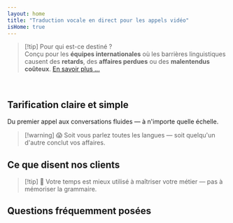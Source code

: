 ```yaml
---
layout: home
title: "Traduction vocale en direct pour les appels vidéo"
isHome: true
---
```


<!-- title: "Appels vidéo alimentés par l'interprétation simultanée" -->
<!-- text="Parlez votre langue maternelle. Entendez tout le monde — comme s'ils la parlaient aussi." -->

<HeroSection
  title="Rencontrez-vous dans **N'importe Quelle** Langue"
  text="Traduction vocale en direct dans les appels vidéo — **aucun** délai, **aucune** affaire perdue, **aucune** barrière linguistique.">

  <!-- <AuthButton text="Entendez la différence" buttonClass="brand"/> -->
  <AuthButton text="Essayez dans votre langue" buttonClass="brand"/>
</HeroSection>

<span id="1"></span>
<FeatureBlock :card="{
  title: 'Traduction ≠ Compréhension. Voici ce qui suit.',
  details: 'Peu importe la langue, **votre voix est entendue — et comprise** — comme si vous partagiez la même langue.',
    items: [
      '⚡︎ Naturellement, en [temps réel](./product/overview/how-it-works), et sans sous-titres ni décalage.',
      '✧ L\'interprétation alimentée par l\'IA capture le ton, l\'intention et la terminologie spécifique au secteur.',
    ],
  link: './product/overview/what-is-intermind',
  src: {
    light: '/media-kit/animals-cartoon-3-2.png',
    dark: '/media-kit/animals-cartoon-3-2.png',
  },
  inversion: false
}" />

<span id="2"></span>
<FeatureBlock :card="{
    title: 'L\'Esprit au Cœur de Vos Réunions',
    details: 'InterMind transforme chaque appel multilingue en connaissances claires et consultables.',
    items: [
      '🔍 **Demandez n\'importe quoi** — l\'IA trouve des réponses **dans toutes vos réunions**.',
      '✧ Extrait automatiquement les tâches, les responsables et les échéances.',
      '✧ Résume les points clés dans n\'importe quelle langue — instantanément.',
    ],
    link: './product/overview/how-it-works#🧩-deep-memory-deep-understanding',
    src: {
      light: '/2l.png',
      dark: '/2d.png',
    },
    inversion: true
  }" />

<span id="3"></span>
<FeatureBlock :card="{
    title: 'Conçu pour les Réunions Sérieuses — Pas Seulement pour Parler',
    details: 'InterMind est une **plateforme de réunion vidéo de qualité professionnelle**, pas un simple complément ou plugin léger.',
    items: [
      '✧ Résolution 1080p, suppression intelligente du bruit, planification, modération, partage d\'écran, enregistrement, sous-titrage, chat des participants et intégration du calendrier — tout intégré, prêt à l\'emploi.',
    ],
    link: './product/overview/video-meeting-platform',
    src: {
      light: '/3l.mp4',
      dark: '/3d.mp4',
    },
    inversion: false
  }" />

<span id="4"></span>
<FeatureBlock
  :card="{
    title: 'Confidentialité Là Où Cela Compte',
    details:
      'InterMind est conçu pour les conversations critiques en matière de confiance — où la confidentialité et le contrôle comptent le plus.',
    items: [
      '⚡︎ [Zones de Confidentialité](./product/overview/privacy-architecture) — UE, États-Unis, Asie du Sud-Est',
      '✧ **Aucune formation de données**. Aucun accès tiers.'
    ],
    link: './product/overview/privacy-architecture',
    src: {
      light: '/4l.png',
      dark: '/4d.png',
    },
    inversion: true
  }"
/>

> [!tip] Pour qui est-ce destiné ?  
> Conçu pour les **équipes internationales** où les barrières linguistiques causent des **retards**, des **affaires perdues** ou des **malentendus coûteux**. [En savoir plus ...](./product/overview/markets)

<br>

<span id="Pricing"></span>

## Tarification claire et simple

Du premier appel aux conversations fluides — à n'importe quelle échelle.

<PricingPlans :plans="[
  {
    title: '**Basic** &nbsp 1 utilisateur',
    price: '**Gratuit**',
    details: 'aucune carte de crédit requise',
    items: [
      '**25** réunions',
      '**100** participants en visioconférence [💬](#3)',
      '**30** Go de stockage partagé par utilisateur',
      'Recherche dans toutes vos réunions [💬](#2)',
      'Interprétation simultanée [💬](#1)',
    ],
  },
  {
    title: '**Pro**  &nbsp 1-99 utilisateurs',
    price: '**20 $** /mois/utilisateur, facturé annuellement',
    details: 'ou 25 $ facturé mensuellement',
    items: [
      '**illimitées** réunions',
      '**150** participants en visioconférence [💬](#3)',
      '**2** To de stockage partagé par utilisateur',
      'Recherche dans toutes vos réunions [💬](#2)',
      'Interprétation simultanée [💬](#1)',
    ],
  },
  {
    title: '**Business** &nbsp 100+ utilisateurs',
    price: '**Tarification personnalisée**',
    details: 'Conçu pour la confidentialité',
    items: [
      '**illimitées** réunions',
      '**500** participants en visioconférence [💬](#3)',
      '**5** To de stockage partagé par utilisateur',
      'Recherche dans toutes vos réunions [💬](#2)',
      'Interprétation simultanée [💬](#1)',
      '**Zones de confidentialité** [💬](#4)',
    ],
  }
]">
<AuthButton text="Essayer gratuitement" buttonClass="alt"/>
<AuthButton text="Acheter maintenant" buttonClass="brand"/>
<ContactFormModalNav buttonText="Parler à notre équipe" buttonClass="alt"/>
</PricingPlans>

> [!warning] 😱 Soit vous parlez toutes les langues — soit quelqu'un d'autre conclut vos affaires.

<span id="Testimonials"></span>

## Ce que disent nos clients

<AutoScrollTestimonials testimonialsUrl="/testimonials.json"/>

> [!tip] 🥇 Votre temps est mieux utilisé à maîtriser votre métier — pas à mémoriser la grammaire.

<span id="FAQ"></span>

## Questions fréquemment posées

<AccordionGroup :items="
[
  {
    q: 'Quelles langues InterMind prend-il en charge pour l\'interprétation ?',
    a: 'InterMind prend en charge **l\'interprétation en temps réel** dans les 19 langues suivantes :<br><br>- العربية (ar) – Arabe<br>- Čeština (cs) – Tchèque<br>- Deutsch (de) – Allemand<br>- English (en) – Anglais<br>- Español (es) – Espagnol<br>- Français (fr) – Français<br>- हिन्दी (hi) – Hindi<br>- Magyar (hu) – Hongrois<br>- Italiano (it) – Italien<br>- 日本語 (ja) – Japonais<br>- 한국어 (ko) – Coréen<br>- Nederlands (nl) – Néerlandais<br>- Polski (pl) – Polonais<br>- Português (pt) – Portugais<br>- Русский (ru) – Russe<br>- Türkçe (tr) – Turc<br>- 中文 (zh) – Chinois<br>- עברית (he) – Hébreu<br>- ไทย (th) – Thaï<br><br>Nous élargissons continuellement cette liste — de nouvelles langues sont ajoutées à chaque version majeure.'
  },
  {
    q: 'Qu\'est-ce qu\'un utilisateur sous licence et qu\'est-ce qu\'un participant ?',
    a: 'Un *utilisateur sous licence* possède une licence de réunion gratuite ou payante et peut programmer des réunions dans les limites de son plan. Les *participants* sont des invités — ils **n\'ont pas besoin de compte ou de licence** pour rejoindre et peuvent se connecter depuis n\'importe quel appareil **gratuitement**.'
  },
  {
    q: 'Combien de personnes peuvent utiliser une licence InterMind ?',
    a: 'Chaque *utilisateur sous licence* peut organiser **des réunions illimitées**. Si plusieurs membres de l\'équipe doivent organiser des réunions simultanément, chacun aura besoin de sa propre licence.'
  },
  {
    q: 'Quelle est la durée maximale d\'une réunion ?',
    a: 'Les réunions peuvent durer jusqu\'à **24 heures** sur tous les plans.'
  },
  {
    q: 'Y a-t-il une limite sur le nombre de réunions que je peux organiser ?',
    a: 'Le plan *Gratuit de base* inclut **25 réunions gratuites**. Les plans *Pro* et *Business* offrent des réunions illimitées avec plus de participants et de contrôle.'
  },
  {
    q: 'Comment InterMind assure-t-il la confidentialité et la sécurité des données ?',
    a: 'InterMind est **privé par conception**. Toutes les données sont traitées et stockées dans votre **Zone de confidentialité** sélectionnée — _UE_, _États-Unis_, ou _Asie_. Nous nous conformons au [**RGPD**](https://gdpr.eu), au [**CCPA**](https://oag.ca.gov/privacy/ccpa), et à l\'UAE PDPL, et **n\'utilisons jamais votre contenu** pour l\'entraînement ou l\'accès de tiers. Le contrôle avancé de la **Zone de confidentialité** est disponible sur le plan **Business**.'
  },
  {
    q: 'Puis-je essayer InterMind avant d\'acheter un plan ?',
    a: 'Absolument. Le plan *Gratuit de base* vous donne un accès complet aux fonctionnalités principales avec **25 réunions gratuites** — incluant **l\'interprétation simultanée** et **la recherche de réunions**. Aucune carte de crédit requise. Mise à niveau à tout moment.'
  },
  {
    q: 'Que faire si j\'ai besoin d\'aide ou de support ?',
    a: 'Le support est disponible via notre [centre d\'aide](/resources/help). Les utilisateurs *Business* bénéficient d\'un **support prioritaire** avec un contact dédié.'
  },
  {
    q: 'Comment gérer mon abonnement (mise à niveau, rétrogradation ou annulation) ?',
    a: 'Vous pouvez changer votre plan à tout moment via vos **paramètres de compte**. Les changements prennent effet **immédiatement**. Pour les annulations, les *plans mensuels* s\'annulent à la fin du cycle de facturation. Les *plans annuels* peuvent être annulés pour un **remboursement au prorata**.'
  },
  {
    q: 'Quelles langues InterMind prend-il en charge pour l\'interprétation ?',
    a: 'Nous prenons en charge **plus de 100 langues** avec interprétation en temps réel. La liste continue de s\'agrandir — consultez notre site web pour les mises à jour.'
  },
  {
    q: 'Puis-je utiliser InterMind pour des webinaires ou de grands événements ?',
    a: 'Oui. Les plans *Pro* et *Business* sont idéaux pour **les grandes réunions et webinaires** — avec support jusqu\'à **500 participants** sur *Business*.'
  },
]
"/>

<HomeFooter :columns="[
  {
    title: 'PRODUIT',
    links: [
      { text: 'Aperçu', link: './product/overview/what-is-intermind' },
      { text: 'Commencer', link: './product/guide/getting-started' },
      { text: 'Témoignages', link: '#testimonials' },
      { text: 'Tarification', link: '#Pricing' },
    ]
  },
  {
    title: 'SUPPORT',
    links: [
      { text: 'Obtenir de l\'aide', link: './resources/help' },
      { text: 'FAQ', link: '#FAQ' },
      { text: 'État du service', link: 'https://status.mind.com/' },
      { text: 'Politique de confidentialité', link: './resources/company/Privacy-Policy' },
      { text: 'Guide juridique IA', link: './resources/company/Legal-Regulations-for-AI-Services' },
      // { text: 'Privacy Settings', link: '#' },
    ]
  },
  {
    title: 'RESSOURCES',
    links: [
      // { text: 'Blog', link: './blog' },
      { text: 'Ressources de marque', link: './resources/media-kit' },
      { text: 'Documentation API IA / LLM', link: 'https://mind.com/llms-full.txt' },
    ]
  },
  {
    title: 'ENTREPRISE',
    links: [
      { text: 'À propos', link: './resources/company/about' },
      // { text: 'Team', link: './resources/company/team' },
      // { text: 'Careers', link: './resources/company/careers' },
      { text: 'Contacts', link: './resources/company/contacts' }
    ]
  },
]" />